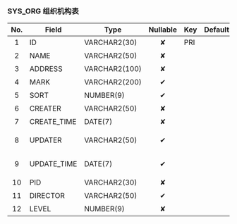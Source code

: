 ### SYS_ORG   组织机构表 
| No.  | Field  | Type  | Nullable  | Key | Default | Remarks |
| :------------: | ------------ | ------------ | :------------: | ------------ | ------------ | ------------ |
| 1 | ID |  VARCHAR2(30) | ✘  | PRI  |   | 主键id  |
| 2 | NAME |  VARCHAR2(50) | ✘  |   |   | 名称  |
| 3 | ADDRESS |  VARCHAR2(100) | ✘  |   |   | 地址  |
| 4 | MARK |  VARCHAR2(200) | ✔  |   |   | 备注  |
| 5 | SORT |  NUMBER(9) | ✔  |   |   | 排序号  |
| 6 | CREATER |  VARCHAR2(50) | ✘  |   |   | 创建人  |
| 7 | CREATE_TIME |  DATE(7) | ✘  |   |   | 创建时间  |
| 8 | UPDATER |  VARCHAR2(50) | ✔  |   |   | 最后修改人  |
| 9 | UPDATE_TIME |  DATE(7) | ✔  |   |   | 最后修改时间  |
| 10 | PID |  VARCHAR2(30) | ✘  |   |   | 父ID  |
| 11 | DIRECTOR |  VARCHAR2(50) | ✔  |   |   | 主管人  |
| 12 | LEVEL |  NUMBER(9) | ✘  |   |   | 层级  |


